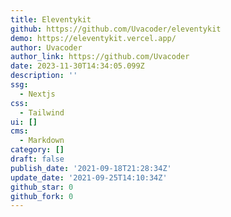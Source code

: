 ```yaml
---
title: Eleventykit
github: https://github.com/Uvacoder/eleventykit
demo: https://eleventykit.vercel.app/
author: Uvacoder
author_link: https://github.com/Uvacoder
date: 2023-11-30T14:34:05.099Z
description: ''
ssg:
  - Nextjs
css:
  - Tailwind
ui: []
cms:
  - Markdown
category: []
draft: false
publish_date: '2021-09-18T21:28:34Z'
update_date: '2021-09-25T14:10:34Z'
github_star: 0
github_fork: 0
---
```

